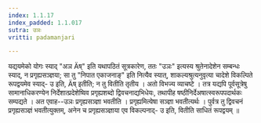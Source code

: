 ```yaml
---
index: 1.1.17
index_padded: 1.1.017
sutra: उञः
vritti: padamanjari

---
```

 यद्ययमेको योगः स्याद् "अञ Äष्" इति यथापठितं सूत्रकारेण, ततः "उञः" इत्यस्य श्रुतेनादेशेन सम्बन्धः स्याद्, न प्रगृह्यसञ्ज्ञया; सा तु "निपात एकाजनाङ्" इति नित्यैव स्यात्, शाकल्यश्रुत्यनुवृत्या चादेशे विकल्पिते रूपद्वयमेव स्याद्- उ इति, Äष् इतीति; न तु वितीति तृतीय । अतो विभज्य व्याचष्टे । तत्र यद्यपि पूर्वसूत्रेषु सामानाधिकरण्येन निर्देशात्प्रदेशेष्विव प्रगृह्यशब्दो द्विवचनाद्यभिधेयः, तथापीह षष्ठीनिर्देअषात्स्वरूपपदार्थकः सम्पद्यते । अत एवाह--उञः प्रगृह्यसञ्ज्ञा भवतीति । प्रगृह्यमित्येषा सञ्ज्ञा भवतीत्यर्थः । पुर्वत्र तु द्विवचनं प्रगृह्यसञ्ज्ञं भवतीत्युक्तम्, अनेन च प्रगृह्यसञ्ज्ञाया एव विकल्पनाद्- उ इति, वितीति साधितं रूपद्वयम् ॥